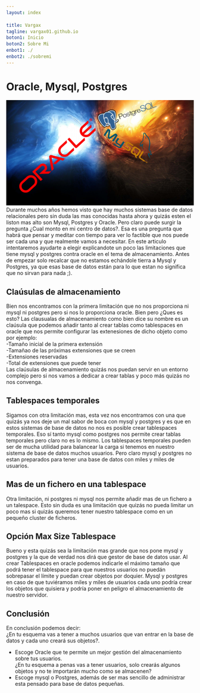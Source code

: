```yaml
---
layout: index

title: Vargax	
tagline: vargax01.github.io
boton1: Inicio
boton2: Sobre Mi
enbot1: ./
enbot2: ./sobremi
---
```


# Oracle, Mysql, Postgres
![debian](./img/oracle.jpg)
<br>
Durante muchos años hemos visto que hay muchos sistemas base de datos relacionales pero sin duda las mas conocidas hasta ahora y quizás esten el liston mas 
alto son Mysql, Postgres y Oracle. Pero claro puede surgir la pregunta ¿Cual monto en mi centro de datos?. Esa es una pregunta que habrá que pensar
y meditar con tiempo para ver lo factible  que nos puede ser cada una y que realmente vamos a necesitar. En este articulo intentaremos ayudarte a 
elegir explicandote un poco las limitaciones que tiene mysql y postgres contra oracle en el tema de almacenamiento. Antes de empezar solo recalcar
que no estamos echándole tierra a Mysql y Postgres, ya que esas base de datos están para lo que estan no significa que no sirvan para nada ;).<br>

## Claúsulas de almacenamiento<br>
Bien nos encontramos con la primera limitación que no nos proporciona ni mysql ni postgres pero si nos lo proporciona oracle. Bien pero ¿Ques es esto?
Las clausualas de almacenamiento como bien dice su nombre es un claúsula que podemos añadir tanto al crear tablas como tablespaces en oracle
que nos permite configurar las extenesiones de dicho objeto como por ejemplo:<br>
-Tamaño inicial de la primera extensión<br>
-Tamañao de las próximas extensiones que se creen<br>
-Extensiones reservadas<br>
-Total de extensiones que puede tener<br>
Las claúsulas de almacenamiento quizás nos puedan servir en un entorno complejo pero si nos vamos a dedicar a crear tablas y poco más quizás no
nos convenga.
<br>
## Tablespaces temporales<br>
Sigamos con otra limitación mas, esta vez nos encontramos con una que quizás ya nos deje un mal sabor de boca con mysql y postgres y es que en estos
sistemas de base de datos no nos es posible crear tablespaces temporales. Eso sí tanto mysql como postgres nos permite crear tablas temporales pero
claro no es lo mismo. Los tablespaces temporales pueden ser de mucha utilidad para balancear la carga si tenemos en nuestro sistema de base de datos
muchos usuarios. Pero claro mysql y postgres no estan preparados para tener una base de datos con miles y miles de usuarios.
<br>
## Mas de un fichero en una tablespace<br>
Otra limitación, ni postgres ni mysql nos permite añadir mas de un fichero a un talespace. Esto sin duda es una limitación que quizás no pueda limitar
un poco mas si quizás queremos tener nuestro tablespace como en un pequeño cluster de ficheros. 
<br>
## Opción Max Size Tablespace<br>
Bueno y esta quizás sea la limitación mas grande que nos pone mysql y postgres y la que de verdad nos dirá que gestor de base de datos usar. Al crear
Tablespaces en oracle podemos indicarle el máximo tamaño que podrá tener el tablespace para que nuestros usuarios no puedán sobrepasar el límite y puedan
crear objetos por doquier. Mysql y postgres en caso de que tuviéramos miles y miles de usuarios cada uno podría crear los objetos que quisiera y podría
poner en peligro el almacenamiento de nuestro servidor.
<br>
## Conclusión<br>
En conclusión podemos decir:<br>
¿En tu esquema vas a tener a muchos usuarios que van entrar en la base de datos y cada uno creará sus objetos?.<br>
- Escoge Oracle que te permite un mejor gestión del almacenamiento sobre tus usuarios.<br>
¿En tu esquema a penas vas a tener usuarios, solo crearás algunos objetos y no te importarán mucho como se almacenen?
- Escoge mysql o Postgres, además de ser mas sencillo de administrar esta pensado para base de datos pequeñas.
